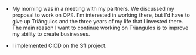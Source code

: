 - My morning was in a meeting with my partners. We discussed my proposal to work on OPX. I'm interested in working there, but I'd have to give up Triângulos and the three years of my life that I invested there. The main reason I want to continue working on Triângulos is to improve my ability to create businesses.

- I implemented CICD on the Sfl project.
